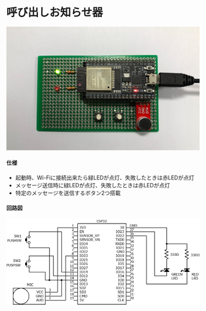 # 呼び出しお知らせ器
![image](images/chaim_detecter.png)

#### 仕様
- 起動時、Wi-Fiに接続出来たら緑LEDが点灯、失敗したときは赤LEDが点灯
- メッセージ送信時に緑LEDが点灯、失敗したときは赤LEDが点灯
- 特定のメッセージを送信するボタン2つ搭載

#### 回路図
![image](images/diagram.png)